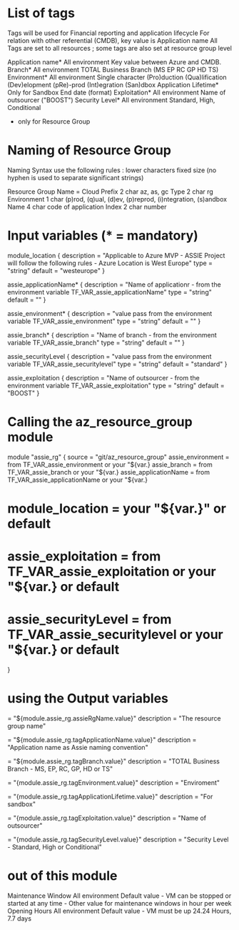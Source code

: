 # List of tags

Tags will be used for Financial reporting and application lifecycle
For relation with other referential (CMDB), key value is Application name
All Tags are set to all resources ; some tags are also set at resource group level

Application name*        All environment     Key value between Azure and CMDB.
Branch*                  All environment     TOTAL Business Branch (MS EP RC GP HD TS)
Environment*             All environment     Single character (Pro)duction (Qua)lification (Dev)elopment (pRe)-prod (Int)egration (San)dbox
Application Lifetime*    Only for Sandbox    End date (format)
Exploitation*            All environment     Name of outsourcer ("BOOST")
Security Level*          All environment     Standard, High, Conditional

* only for Resource Group

# Naming of Resource Group
Naming Syntax use the following rules :
    lower characters
    fixed size (no hyphen is used to separate significant strings)

Resource Group Name = 
    Cloud Prefix    2 char  az, as, gc
    Type            2 char  rg
    Environment     1 char  (p)rod, (q)ual, (d)ev, (p)reprod, (i)ntegration, (s)andbox
    Name            4 char  code of application
    Index           2 char  number

# Input variables (* = mandatory)
module_location {
    description = "Applicable to Azure MVP - ASSIE Project will follow the following rules - Azure Location is West Europe"
    type        = "string"
    default     = "westeurope"
}

assie_applicationName* {
    description = "Name of applicationr - from the environment variable TF_VAR_assie_applicationName"
    type        = "string"
    default     = ""
}

assie_environment* {
    description = "value pass from the environment variable TF_VAR_assie_environment"
    type        = "string"
    default     = ""
}

assie_branch* {
    description = "Name of branch - from the environment variable TF_VAR_assie_branch"
    type        = "string"
    default     = ""
}

assie_securityLevel {
    description = "value pass from the environment variable TF_VAR_assie_securitylevel"
    type        = "string"
    default     = "standard"
}

assie_exploitation {
    description = "Name of outsourcer - from the environment variable TF_VAR_assie_exploitation"
    type        = "string"
    default     = "BOOST"
}

# Calling the az_resource_group module
module "assie_rg" {
  source                = "git/az_resource_group"
  assie_environment     = from TF_VAR_assie_environment or your "${var.}
  assie_branch          = from TF_VAR_assie_branch or your "${var.}
  assie_applicationName = from TF_VAR_assie_applicationName or your "${var.}
  # module_location     = your "${var.}" or default
  # assie_exploitation  = from TF_VAR_assie_exploitation or your "${var.} or default
  # assie_securityLevel = from TF_VAR_assie_securitylevel or your "${var.} or default
}

# using the Output variables
= "${module.assie_rg.assieRgName.value}"
  description = "The resource group name"

= "${module.assie_rg.tagApplicationName.value}"
  description = "Application name as Assie naming convention"

= "${module.assie_rg.tagBranch.value}"
  description = "TOTAL Business Branch - MS, EP, RC, GP, HD or TS"

= "{module.assie_rg.tagEnvironment.value}"
  description = "Enviroment"

= "{module.assie_rg.tagApplicationLifetime.value}"
  description = "For sandbox"

= "{module.assie_rg.tagExploitation.value}"
  description = "Name of outsourcer"

= "{module.assie_rg.tagSecurityLevel.value}"
  description = "Security Level - Standard, High or Conditional"

# out of this module
Maintenance Window       All environment     Default value - VM can be stopped or started at any time - Other value for maintenance windows in hour per week
Opening Hours            All environment     Default value - VM must be up 24.24 Hours, 7.7 days
